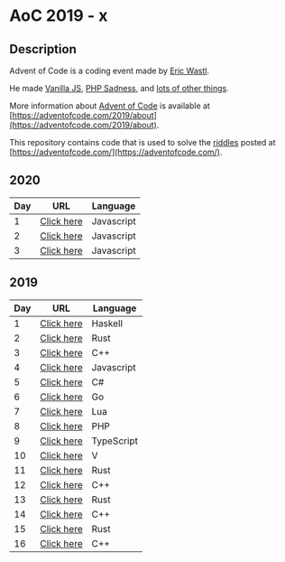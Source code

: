 # AoC 2019 - x

## Description

Advent of Code is a coding event made by [Eric Wastl](http://was.tl/).

He made [Vanilla JS](http://vanilla-js.com/), [PHP Sadness](http://phpsadness.com/), and [lots of other things](http://was.tl/projects/).

More information about [Advent of Code](https://adventofcode.com/2019/about) is available at [https://adventofcode.com/2019/about](https://adventofcode.com/2019/about).

This repository contains code that is used to solve the [riddles](https://adventofcode.com/) posted at [https://adventofcode.com/](https://adventofcode.com/).

## 2020

| Day | URL                                                                               | Language   |
| --- | --------------------------------------------------------------------------------- | ---------- |
| 1   | [Click here](https://github.com/AmyrAhmady/advent-of-code/tree/master/2020/day01) | Javascript |
| 2   | [Click here](https://github.com/AmyrAhmady/advent-of-code/tree/master/2020/day02) | Javascript |
| 3   | [Click here](https://github.com/AmyrAhmady/advent-of-code/tree/master/2020/day03) | Javascript |

## 2019

| Day | URL                                                                               | Language   |
| --- | --------------------------------------------------------------------------------- | ---------- |
| 1   | [Click here](https://github.com/AmyrAhmady/advent-of-code/tree/master/2019/day01) | Haskell    |
| 2   | [Click here](https://github.com/AmyrAhmady/advent-of-code/tree/master/2019/day02) | Rust       |
| 3   | [Click here](https://github.com/AmyrAhmady/advent-of-code/tree/master/2019/day03) | C++        |
| 4   | [Click here](https://github.com/AmyrAhmady/advent-of-code/tree/master/2019/day04) | Javascript |
| 5   | [Click here](https://github.com/AmyrAhmady/advent-of-code/tree/master/2019/day05) | C#         |
| 6   | [Click here](https://github.com/AmyrAhmady/advent-of-code/tree/master/2019/day06) | Go         |
| 7   | [Click here](https://github.com/AmyrAhmady/advent-of-code/tree/master/2019/day07) | Lua        |
| 8   | [Click here](https://github.com/AmyrAhmady/advent-of-code/tree/master/2019/day08) | PHP        |
| 9   | [Click here](https://github.com/AmyrAhmady/advent-of-code/tree/master/2019/day09) | TypeScript |
| 10  | [Click here](https://github.com/AmyrAhmady/advent-of-code/tree/master/2019/day10) | V          |
| 11  | [Click here](https://github.com/AmyrAhmady/advent-of-code/tree/master/2019/day11) | Rust       |
| 12  | [Click here](https://github.com/AmyrAhmady/advent-of-code/tree/master/2019/day12) | C++        |
| 13  | [Click here](https://github.com/AmyrAhmady/advent-of-code/tree/master/2019/day13) | Rust       |
| 14  | [Click here](https://github.com/AmyrAhmady/advent-of-code/tree/master/2019/day14) | C++        |
| 15  | [Click here](https://github.com/AmyrAhmady/advent-of-code/tree/master/2019/day15) | Rust       |
| 16  | [Click here](https://github.com/AmyrAhmady/advent-of-code/tree/master/2019/day16) | C++        |
